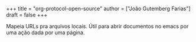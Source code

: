 +++
title = "org-protocol-open-source"
author = ["João Gutemberg Farias"]
draft = false
+++

Mapeia URLs pra arquivos locais. Útil para abrir documentos no emacs por uma ação dada por uma página.
